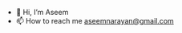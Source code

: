 - 👋 Hi, I’m Aseem
- 📫 How to reach me aseemnarayan@gmail.com

<!---
AseemNarayanPandey/AseemNarayanPandey is a ✨ special ✨ repository because its `README.md` (this file) appears on your GitHub profile.
You can click the Preview link to take a look at your changes.
--->
